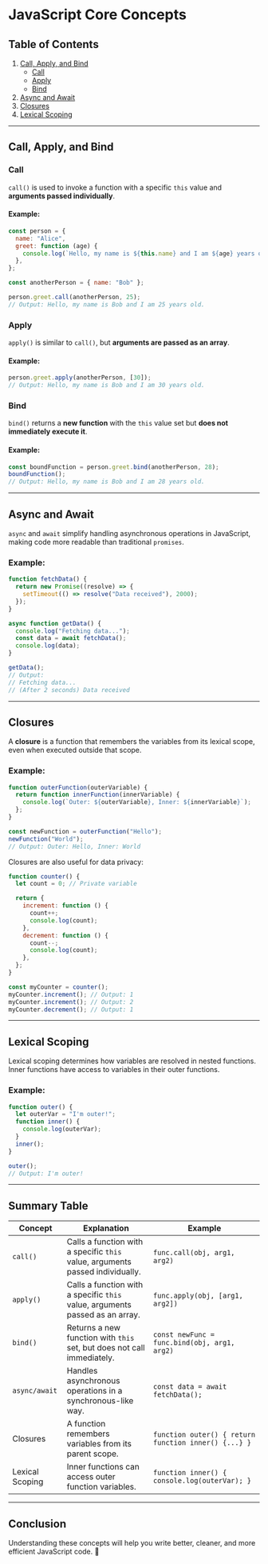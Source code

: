 # JavaScript Core Concepts

## Table of Contents

1. [Call, Apply, and Bind](#call-apply-and-bind)
   - [Call](#call)
   - [Apply](#apply)
   - [Bind](#bind)
2. [Async and Await](#async-and-await)
3. [Closures](#closures)
4. [Lexical Scoping](#lexical-scoping)

---

## Call, Apply, and Bind

### Call

`call()` is used to invoke a function with a specific `this` value and **arguments passed individually**.

#### Example:

```javascript
const person = {
  name: "Alice",
  greet: function (age) {
    console.log(`Hello, my name is ${this.name} and I am ${age} years old.`);
  },
};

const anotherPerson = { name: "Bob" };

person.greet.call(anotherPerson, 25);
// Output: Hello, my name is Bob and I am 25 years old.
```

### Apply

`apply()` is similar to `call()`, but **arguments are passed as an array**.

#### Example:

```javascript
person.greet.apply(anotherPerson, [30]);
// Output: Hello, my name is Bob and I am 30 years old.
```

### Bind

`bind()` returns a **new function** with the `this` value set but **does not immediately execute it**.

#### Example:

```javascript
const boundFunction = person.greet.bind(anotherPerson, 28);
boundFunction();
// Output: Hello, my name is Bob and I am 28 years old.
```

---

## Async and Await

`async` and `await` simplify handling asynchronous operations in JavaScript, making code more readable than traditional `promises`.

### Example:

```javascript
function fetchData() {
  return new Promise((resolve) => {
    setTimeout(() => resolve("Data received"), 2000);
  });
}

async function getData() {
  console.log("Fetching data...");
  const data = await fetchData();
  console.log(data);
}

getData();
// Output:
// Fetching data...
// (After 2 seconds) Data received
```

---

## Closures

A **closure** is a function that remembers the variables from its lexical scope, even when executed outside that scope.

### Example:

```javascript
function outerFunction(outerVariable) {
  return function innerFunction(innerVariable) {
    console.log(`Outer: ${outerVariable}, Inner: ${innerVariable}`);
  };
}

const newFunction = outerFunction("Hello");
newFunction("World");
// Output: Outer: Hello, Inner: World
```

Closures are also useful for data privacy:

```javascript
function counter() {
  let count = 0; // Private variable

  return {
    increment: function () {
      count++;
      console.log(count);
    },
    decrement: function () {
      count--;
      console.log(count);
    },
  };
}

const myCounter = counter();
myCounter.increment(); // Output: 1
myCounter.increment(); // Output: 2
myCounter.decrement(); // Output: 1
```

---

## Lexical Scoping

Lexical scoping determines how variables are resolved in nested functions. Inner functions have access to variables in their outer functions.

### Example:

```javascript
function outer() {
  let outerVar = "I'm outer!";
  function inner() {
    console.log(outerVar);
  }
  inner();
}

outer();
// Output: I'm outer!
```

---

## Summary Table

| Concept         | Explanation                                                                   | Example                                              |
| --------------- | ----------------------------------------------------------------------------- | ---------------------------------------------------- |
| `call()`        | Calls a function with a specific `this` value, arguments passed individually. | `func.call(obj, arg1, arg2)`                         |
| `apply()`       | Calls a function with a specific `this` value, arguments passed as an array.  | `func.apply(obj, [arg1, arg2])`                      |
| `bind()`        | Returns a new function with `this` set, but does not call immediately.        | `const newFunc = func.bind(obj, arg1, arg2)`         |
| `async/await`   | Handles asynchronous operations in a synchronous-like way.                    | `const data = await fetchData();`                    |
| Closures        | A function remembers variables from its parent scope.                         | `function outer() { return function inner() {...} }` |
| Lexical Scoping | Inner functions can access outer function variables.                          | `function inner() { console.log(outerVar); }`        |

---

## Conclusion

Understanding these concepts will help you write better, cleaner, and more efficient JavaScript code. 🚀
